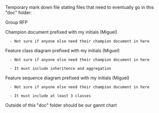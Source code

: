 Temporary mark down file stating files that need to eventually go in this "doc" folder:

   Group RFP
   
   Champion document prefixed with my initials (Miguel)
   
      - Not sure if anyone else need their champion document in here
      
   Feature class diagram prefixed with my initials (Miguel)
   
      - Not sure if anyone else need their champion document in here
      
      - It must include inheritence and aggregation
      
   Feature sequence diagram prefixed with my initials (Miguel)
   
      - Not sure if anyone else need their champion document in here
      
      - It must include at least 3 classes
   
   
   Outside of this "doc" folder should be our gannt chart
